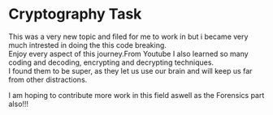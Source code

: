 # Cryptography Task

This was a very new topic and filed for me to work in but i became very much intrested in doing the this code breaking.<br>
Enjoy every aspect of this journey.From Youtube I also learned so many coding and decoding, encrypting and decrypting techniques.<br>
I found them to be super, as they let us use our brain and will keep us far from other distractions.<br>

I am hoping to contribute more work in this field aswell as the Forensics part also!!!<br>
